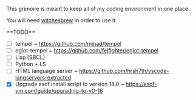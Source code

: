 This grimoire is meant to keep all of my coding environment in one place.

You will need [witchesbrew](https://github.com/globz/witchesbrew) in order to use it.


==TODO==

- [ ] tempel ~ https://github.com/minad/tempel
- [ ] eglot-tempel ~ https://github.com/fejfighter/eglot-tempel
- [ ] Lisp [SBCL]
- [ ] Python + LS
- [ ] HTML language server ~ https://github.com/hrsh7th/vscode-langservers-extracted
- [x] Upgrade asdf install script to version 18.0 ~ https://asdf-vm.com/guide/upgrading-to-v0-16

